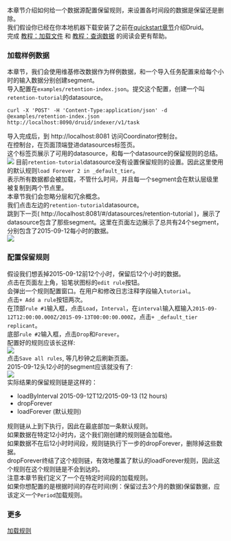 本章节介绍如何给一个数据源配置保留规则，来设置各时间段的数据是保留还是删除。  
我们假设你已经在你本地机器下载安装了之前在[quickstart章节](#!/tutorials)介绍Druid。  
完成 [教程：加载文件](#!/tutorials/tutorial-batch) 和 [教程：查询数据](#!/tutorials/tutorial-query) 的阅读会更有帮助。
### 加载样例数据
本章节，我们会使用维基修改数据作为样例数据，和一个导入任务配置来给每个小时的输入数据分别创建segment。  
导入配置在`examples/retention-index.json`。提交这个配置，创建一个叫`retention-tutorial`的datasource。
```
curl -X 'POST' -H 'Content-Type:application/json' -d @examples/retention-index.json http://localhost:8090/druid/indexer/v1/task
```
导入完成后，到 http://localhost:8081 访问Coordinator控制台。  
在控制台，在页面顶端登进datasources标签页。  
这个标签页展示了可用的datasource，和每一个datasource的保留规则的总结。  
![](http://druid.io/docs/0.12.3/tutorials/img/tutorial-retention-00.png)
目前`retention-tutorial`datasource没有设置保留规则的设置。因此这里使用的默认规则`load Forever 2 in _default_tier`。  
表示所有数据都会被加载，不管什么时间，并且每一个segment会在默认层级里被复制到两个节点里。  
本章节我们会忽略分层和冗余概念。  
我们点击左边的`retention-tutorial`datasource。  
跳到下一页( http://localhost:8081/#/datasources/retention-tutorial )，展示了datasource包含了那些segment。这里在页面左边展示了总共有24个segment，分别包含了2015-09-12每小时的数据。  
![](http://druid.io/docs/0.12.3/tutorials/img/tutorial-retention-01.png)
### 配置保留规则
假设我们想丢掉2015-09-12前12个小时，保留后12个小时的数据。  
点击在页面左上角，铅笔状图标的`edit rule`按钮。  
会弹出一个规则配置窗口。在用户和修改日志注释字段输入`tutorial`。  
点击`+ Add a rule`按钮两次。  
在顶部`rule #1`输入框，点击`Load`，`Interval`，在`interval`输入框输入`2015-09-12T12:00:00.000Z/2015-09-13T00:00:00.000Z`，点击`+ _default_tier replicant`。  
底部`rule #2`输入框，点击`Drop`和`Forever`。  
配置好的规则应该长这样:  
![](http://druid.io/docs/0.12.3/tutorials/img/tutorial-retention-02.png)  
点击`Save all rules`, 等几秒钟之后刷新页面。  
2015-09-12头12小时的segment应该就没有了:  
![](http://druid.io/docs/0.12.3/tutorials/img/tutorial-retention-03.png)  
实际结果的保留规则链是这样的：
- loadByInterval 2015-09-12T12/2015-09-13 (12 hours)
- dropForever
- loadForever (默认规则)

规则链从上到下执行，因此在最底部加一条默认规则。  
如果数据在特定12小时内，这个我们刚创建的规则链会加载他。  
如果数据不在后12小时时间段，规则链执行下一步的dropForever，删除掉这些数据。  
dropForever终结了这个规则链，有效地覆盖了默认的loadForever规则，因此这个规则在这个规则链是不会到达的。  
注意本章节我们定义了一个在特定时间段的加载规则。  
如果你想配置的是根据时间的存在时间(例：保留过去3个月的数据)保留数据，应该定义一个`Period`加载规则。
### 更多
[加载规则](/TODO)
